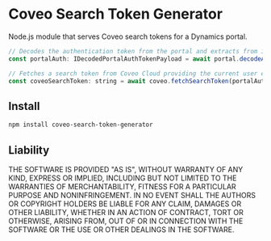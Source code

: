 # Coveo Search Token Generator

Node.js module that serves Coveo search tokens for a Dynamics portal.

```javascript
// Decodes the authentication token from the portal and extracts from it the e-mail address of the current user (i.e. the one that made the call).
const portalAuth: IDecodedPortalAuthTokenPayload = await portal.decodeAuthToken(req.headers.authorization);

// Fetches a search token from Coveo Cloud providing the current user e-mail (or empty for anonymous users), which then returns the search token.
const coveoSearchToken: string = await coveo.fetchSearchToken(portalAuth.email);
```

## Install

```bash
npm install coveo-search-token-generator
```

## Liability

THE SOFTWARE IS PROVIDED "AS IS", WITHOUT WARRANTY OF ANY KIND, EXPRESS OR IMPLIED, INCLUDING BUT NOT LIMITED TO THE WARRANTIES OF MERCHANTABILITY, FITNESS FOR A PARTICULAR PURPOSE AND NONINFRINGEMENT. IN NO EVENT SHALL THE AUTHORS OR COPYRIGHT HOLDERS BE LIABLE FOR ANY CLAIM, DAMAGES OR OTHER LIABILITY, WHETHER IN AN ACTION OF CONTRACT, TORT OR OTHERWISE, ARISING FROM, OUT OF OR IN CONNECTION WITH THE SOFTWARE OR THE USE OR OTHER DEALINGS IN THE SOFTWARE.
